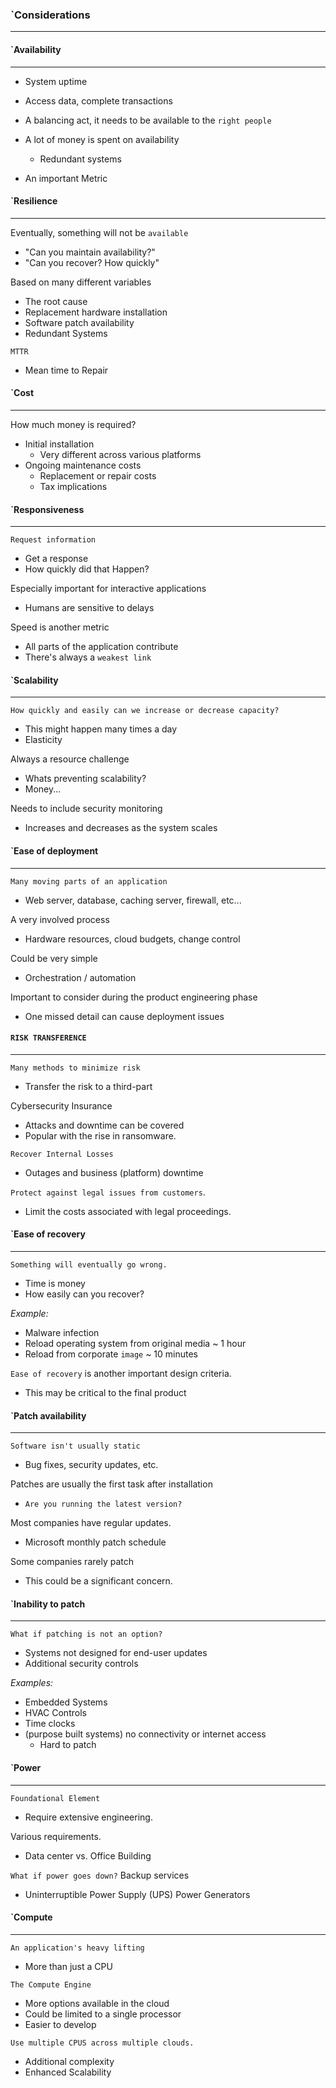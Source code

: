 
### `Considerations
----

#### `Availability
---
- System uptime
- Access data, complete transactions

- A balancing act, it needs to be available to the `right people`
- A lot of money is spent on availability
	- Redundant systems
- An important Metric


#### `Resilience
---
Eventually, something will not be `available`
- "Can you maintain availability?"
- "Can you recover? How quickly"

Based on many different variables
- The root cause
- Replacement hardware installation
- Software patch availability
- Redundant Systems

`MTTR`
- Mean time to Repair



#### `Cost
---
How much money is required?
- Initial installation
	- Very different across various platforms
- Ongoing maintenance costs
	- Replacement or repair costs
	- Tax implications


#### `Responsiveness
---
`Request information`
- Get a response
- How quickly did that Happen?

Especially important for interactive applications
- Humans are sensitive to delays

Speed is another metric
- All parts of the application contribute
- There's always a `weakest link`


#### `Scalability
----
`How quickly and easily can we increase or decrease capacity?`
- This might happen many times a day
- Elasticity

Always a resource challenge
- Whats preventing scalability?
- Money...

Needs to include security monitoring
- Increases and decreases as the system scales


#### `Ease of deployment
----
`Many moving parts of an application`
- Web server, database, caching server, firewall, etc...

A very involved process
- Hardware resources, cloud budgets, change control

Could be very simple
- Orchestration / automation

Important to consider during the product engineering phase
- One missed detail can cause deployment issues


#### `RISK TRANSFERENCE`
----
`Many methods to minimize risk`
- Transfer the risk to a third-part

Cybersecurity Insurance
- Attacks and downtime can be covered
- Popular with the rise in ransomware.

`Recover Internal Losses`
- Outages and business (platform) downtime

`Protect against legal issues from customers`.
- Limit the costs associated with legal proceedings.


#### `Ease of recovery
----
`Something will eventually go wrong.`
- Time is money
- How easily can you recover?

*Example:*
- Malware infection
- Reload operating system from original media ~ 1 hour
- Reload from corporate `image` ~ 10 minutes

`Ease of recovery` is another important design criteria.
- This may be critical to the final product 



#### `Patch availability
----
`Software isn't usually static`
- Bug fixes, security updates, etc.

Patches are usually the first task after installation
- `Are you running the latest version?`

Most companies have regular updates.
- Microsoft monthly patch schedule

Some companies rarely patch
- This could be a significant concern.



#### `Inability to patch
----
`What if patching is not an option?`
- Systems not designed for end-user updates
- Additional security controls

*Examples:*
- Embedded Systems
- HVAC Controls
- Time clocks
- (purpose built systems) no connectivity or internet access
	- Hard to patch




#### `Power
---
`Foundational Element`
- Require extensive engineering.

Various requirements.
- Data center vs. Office Building

`What if power goes down?`
Backup services
- Uninterruptible Power Supply (UPS)
  Power Generators



#### `Compute
---
`An application's heavy lifting`
- More than just a CPU

`The Compute Engine`
- More options available in the cloud
- Could be limited to a single processor
- Easier to develop

`Use multiple CPUS across multiple clouds.`
- Additional complexity
- Enhanced Scalability